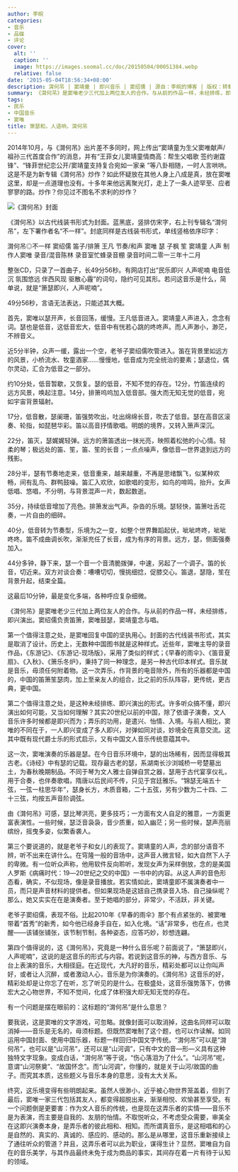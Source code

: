 ```yaml
---
author: 李皖
categories:
- 音乐
- 品碟
- 评论
cover:
  alt: ''
  caption: ''
  image: https://images.soomal.cc/doc/20150504/00051384.webp
  relative: false
date: '2015-05-04T18:56:34+08:00'
description: 潸何吊 | 窦靖童 | 即兴音乐 | 窦绍儒 | 源自：李皖的博客 | 版权：转载 |  平均/总评分：10.00/80
summary: 《潸何吊》是窦唯老少三代加上两位友人的合作。与从前的作品一样，未经排练，即兴演出。窦绍儒负责笛箫，窦唯鼓瑟，窦靖童念与唱。第一个值得注意之处，是窦唯回复中国的坚执用心。封面的古代线装书形式，其实是取消了设计。历史上，无数种中国图书就是这种样式……
tags:
- 民乐
- 中国音乐
- 窦唯
title: 箫瑟和，人语响，潸何吊
---
```


2014年10月，与《潸何吊》出片差不多同时，网上传出“窦靖童为生父窦唯献声/祖孙三代首度合作”的消息，并有“王菲女儿窦靖童情商高：帮生父唱歌 签约谢霆锋”、“锋菲世纪恋公开/窦靖童支持复合宛如一家亲 ”等八卦相随，一时人言哄哄。这是不是为新专辑《潸何吊》炒作？如此怀疑放在其他人身上八成是真，放在窦唯这里，却是一点道理也没有。十多年来他远离聚光灯，走上了一条人迹罕至、应者寥寥的路。炒作？你见过不图名不求利的炒作？

![《潸何吊》封面](https://images.soomal.cc/doc/20150504/00051384_01.webp)





《潸何吊》以古代线装书形式为封面。蓝黑底，竖排仿宋字，右上刊专辑名“潸何吊”，左下署作者名“不一样”。封底同样是古线装书形式，单线竖格依序印字：


潸何吊◎不一样
窦绍儒 笛子/排箫
王凡 节奏/和声
窦唯 瑟
子枫 笙
窦靖童 人声
制作人窦唯 录音/混音陈林 录音室忙蜂录音棚
录音时间二零一三年十二月


整张CD，只录了一首曲子，长49分56秒。有网店打出“民乐即兴 人声呢喃 电音低沉 氛围悠远 伴西风现 驱散心霾”的词句，隐约可见其形。若问这音乐是什么，简单说，就是“箫瑟即兴，人声呢喃”。

49分56秒，言语无法表达，只能述其大概。



首先，窦唯以瑟开声，长音回荡，缓慢。王凡低音进入。窦靖童人声进入，念念有词。瑟也是低音，这低音宏大，低音中有恍若心跳的咚咚声。而人声渺小，渺茫，不辨音义。

近5分半钟，众声一缓，露出一个空，老爷子窦绍儒吹管进入。笛在背景里如远方的风景，小桥流水、牧童酒家……慢慢地，低音成为完全统治的要素；瑟退位，偶尔灵动，汇合为低音之一部分。

约10分处，低音暂歇，又恢复。瑟的低音，不知不觉的存在。12分，竹笛连续的远方风景，唤起注意。14分，排箫呜呜加入低音部。强大而无知无觉的低音，宛如宇宙背景辐射。

17分，低音散，瑟阑珊，笛强势吹出，吐出绵绵长音，吹去了低音。瑟在高音区滚奏、轮指，如琵琶华彩。笛以高音抒情歌唱。明朗的境界，又转入箫声深沉。

22分，笛灭，瑟娓娓轻弹。远方的箫笛透出一抹光亮，映照着松弛的小心情。轻柔的琴；极远处的笛、笙，笛、笙的长音；一点点噪声，像低音―世界退到远方的残影。

28分半，瑟有节奏地走来，低音重来，越来越重，不再是思绪飘飞，似某种欢畅，间有乱鸟、群鸭鼓噪。笛汇入欢欣，如歌唱的变形，如鸟的啼鸣，抬升。女声低唱、悠唱，不分明，与背景混声一片，数起数逝。

35分，持续低音增加了亮色。排箫发出气声。杂沓的乐境。瑟轻快，笛箫吐舌花奏，一片自由的细碎。

40分，低音转为节奏型，乐境为之一变，如整个世界舞蹈起伏，呲呲咚咚，呲呲咚咚。笛不成曲调长吹，渐渐充任了长音，成为有序的背景。远方，瑟，侧面强奏加入。

44分多钟，静下来，瑟一个音一个音清脆拨弹，中速，另起了一个调子。笛的长音，切近来。双方对谈合奏：嘈嘈切切，慢挑细捻，促膝交心。笛退，瑟隐，笙在背景升起，结束全篇。

这最后10分钟，最是变化多端，各种呼应复杂细微。

《潸何吊》是窦唯老少三代加上两位友人的合作。与从前的作品一样，未经排练，即兴演出。窦绍儒负责笛箫，窦唯鼓瑟，窦靖童念与唱。

第一个值得注意之处，是窦唯回复中国的坚执用心。封面的古代线装书形式，其实是取消了设计。历史上，无数种中国图书就是这种样式。近些年，窦唯主导的录音作品，《东游记》、《东游记-现场版》，采用了类似的样式；《早春的雨伞》、《笛音夏扇》、《入秋》、《箫乐冬炉》，秉持了同一种理念，是另一种古代印本样式。音乐就是音乐，毋须任何附着物。这一次弄乐，作背景的电音除外，所有的乐器都是中国的，中国的笛箫笙瑟肉，加上至亲友人的组合，比之前的乐队阵容，更传统，更古典，更中国。

第二个值得注意之处，是这种未经排练、即兴演出的形式。许多听众搞不懂，即兴演出如何可能，又当如何理解？其实20世纪以前的中国，除了依谱子演奏，文人音乐许多时候都是即兴而为；弄乐的功用，是遣兴、怡情、入境。与前人相比，窦唯的不同在于，一人即兴变成了多人即兴，对弹如同对谈，妙境全在真意交流。这其中既有现代爵士乐的形式启示，又有中国文人音乐传统意蕴其中。

这一次，窦唯演奏的乐器是瑟。在今日音乐环境中，瑟的出场稀有，因而显得极其古老。《诗经》中有瑟的记载。现存最古老的瑟，系湖南长沙浏城桥一号楚墓出土，为春秋晚期制品。不同于琴为文人雅士自弹自赏之器，瑟用于古代宴享仪礼，用于合奏，也伴奏歌唱，隋唐以后民间不传，只见于宫廷雅乐。“锦瑟无端五十弦，一弦一柱思华年”，瑟身长方，木质音箱，二十五弦，另有少数为二十四、二十三弦，均按五声音阶调弦。

由《潸何吊》可感，瑟比琴洪亮，更多技巧；一方面有文人自足的雅意，一方面更富表演性。一些时候，瑟泛音袅袅，音少质重，如入幽茫；另一些时候，瑟声亮丽缤纷，摇曳多姿，似繁香袭人。

第三个要说道的，就是老爷子和女儿的表现了。窦靖童的人声，念的部分语音不辨，听不出来在讲什么。在穹隆一般的音场中，这声音人微言轻，如大自然下人子的卑微。有一位听众声称，他用软件反向聆听，发现女声为采样倒放，念的是美国人罗斯《病痛时代：19―20世纪之交的中国》一书中的内容。从这人声的音色形态看，确实，不似现场，像是录音播放。若实情如此，窦靖童即不属演奏者中一员，而只是声音材料的提供者。但如果现场是这妞自己携录音入场、自己操纵呢？那么，她又实实在在是演奏者。至于她唱的部分，非常少，不活跃，非关键。

老爷子窦绍儒，表现不俗。比起2010年《早春的雨伞》那个有点紧张的、被窦唯带着“首秀”的新秀，如今他已经身手自在，如入化境。“话”非常多，也在点，也灵醒――该铺张铺张，该节制节制，各种姿态，应答巧妙，妙想连翩。

第四个值得说的，这《潸何吊》，究竟是一种什么音乐呢？前面说了，“箫瑟即兴，人声呢喃”，这说的是这音乐的形式与内容。若说到这音乐的神，与西方音乐、与台上表演的音乐，大相径庭。在近现代，大凡好的音乐，精彩处都可以让你叫声好，或者让人沉醉，或者激动人心，音乐是为你演奏的。《潸何吊》这音乐的好，精彩处却是让你忘了在听，忘了听见的是什么。在极盛处，这音乐强势落下，仿佛宏大之心物世界，不知不觉间，化成了体积强大却无知无觉的存在。

有一个问题是摆在眼前的：这标题的“潸何吊”是什么意思？

要我说，这是窦唯的文字游戏，可忽略。就像封面可以取消掉，这曲名同样可以取消掉――音乐是无名的，毋须标题。但既然窦唯制了这个题，也可以作读解。如同运用中国封面、使用中国乐器，标题一样回归中国文字传统。“潸何吊”可以是“潸何吊”，也可以是“山河吊”，还可以是“山河调”，只有中文的音―形―义具有这种独特文字现象。变成白话，“潸何吊”等于说，“伤心落泪为了什么”。“山河吊”呢，意谓“山河祭奠”、“故国怀念”。而“山河调”，你懂的，就是关于山河/故国的曲子。而究其本质，这些题义与音乐本身的意思，没有太大关系。

终究，这乐境变得有些明朗起来。虽然人很渺小，近乎被心物世界笼盖着，但到了最后，窦唯一家三代包括其友人，都变得超脱出来，渐渐相悦、欢愉甚至享受。有一个问题倒是更要害：作为文人音乐的传统，也是现在这弄乐者的实情――音乐不是为表演，而主要是自我的、友朋的怡情。不取悦听众，不考虑受众需要，审美全在这即兴演奏本身，是弄乐者的彼此相和、相知。而所谓真音乐，是这相唱和的心是自然的、真实的、真诚的、感应的、感动的。那么是从哪里，这音乐重新接续上了通往听众的管道？并且，这弄乐者可以此为职业，谋得生计？显然，窦唯自为自在的音乐美学，与其作品最终未免于成为商品的事实，其间存在着一片有待于认知的领域。